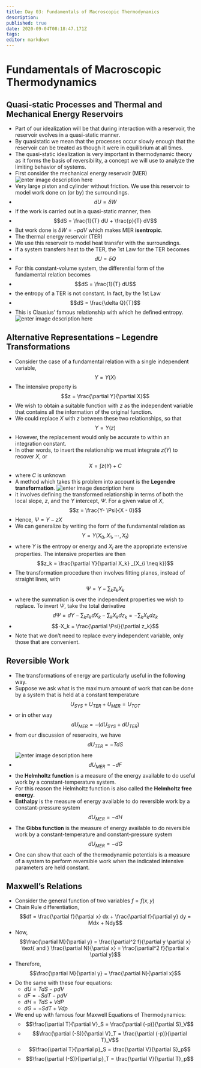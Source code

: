 ```yaml
---
title: Day 03: Fundamentals of Macroscopic Thermodynamics
description: 
published: true
date: 2020-09-04T08:18:47.171Z
tags: 
editor: markdown
---
```


# Fundamentals of Macroscopic Thermodynamics
## Quasi-static Processes and Thermal and Mechanical Energy Reservoirs
- Part of our idealization will be that during interaction with a reservoir, the reservoir evolves in a quasi-static manner. 
- By quasistatic we mean that the processes occur slowly enough that the reservoir can be treated as though it were in equilibrium at all times.
- The quasi-static idealization is very important in thermodynamic theory as it forms the basis of reversibility, a concept we will use to analyze the limiting behavior of systems.
- First consider the mechanical energy reservoir (MER)
![enter image description here](https://theskillcraft.com/img-host/images/2020/08/25/mech-res.png)
- Very large piston and cylinder without friction. We use this reservoir to model work
done on (or by) the surroundings.
- $$dU = \delta W$$
- If the work is carried out in a quasi-static manner, then
- $$dS = \frac{1}{T} dU + \frac{p}{T} dV$$
- But work done is $\delta W = - pdV$ which makes MER **isentropic**.
- The thermal energy reservoir (TER) 
- We use this reservoir to model heat transfer with the surroundings. 
- If a system transfers heat to the TER, the 1st Law for the TER becomes
- $$dU = \delta Q$$
- For this constant-volume system, the differential form of the fundamental relation becomes
- $$dS = \frac{1}{T} dU$$
- the entropy of a TER is not constant. In fact, by the 1st Law
- $$dS = \frac{\delta Q}{T}$$
- This is Clausius’ famous relationship with which he defined entropy.
![enter image description here](https://theskillcraft.com/img-host/images/2020/08/25/therm-res.png)

## Alternative Representations – Legendre Transformations
- Consider the case of a fundamental relation with a single independent variable, 
$$Y = Y(X)$$
- The intensive property is 
$$z = \frac{\partial Y}{\partial X}$$
- We wish to obtain a suitable function with $z$ as the independent variable that contains all the information of the original function. 
- We could replace $X$ with $z$ between these two relationships, so that 
$$Y = Y(z)$$
- However, the replacement would only be accurate to within an integration constant. 
- In other words, to invert the relationship we must integrate $z(Y)$ to recover $X$, or 
$$X = \int z(Y) + C$$ 
- where $C$ is unknown
- A method which takes this problem into account is the **Legendre transformation**.
![enter image description here](https://theskillcraft.com/img-host/images/2020/08/25/legendre.png)
- it involves defining the transformed relationship in terms of both the local slope, $z$, and the $Y$ intercept, $\Psi$. For a given value of $X$, 
$$z = \frac{Y- \Psi}{X - 0}$$
- Hence, $\Psi = Y - zX$
- We can generalize by writing the form of the fundamental relation as
$$Y = Y(X_0, X_1, \cdots , X_t)$$
- where $Y$ is the entropy or energy and $X_i$ are the appropriate extensive properties. The intensive properties are then 
$$z_k = \frac{\partial Y}{\partial X_k} _{X_{i \neq k}}$$
- The transformation procedure then involves fitting planes, instead of straight lines, with 
$$\Psi = Y - \sum_k z_k X_k $$
- where the summation is over the independent properties we wish to replace. To invert $\Psi$, take the total derivative 
$$d \Psi=d Y-\sum_{k} z_{k} d X_{k}-\sum_{k} X_{k} dz_{k}=-\sum_{k} X_{k} d z_{k}$$
- $$-X_k = \frac{\partial \Psi}{\partial z_k}$$
- Note that we don’t need to replace every independent variable, only those that are convenient.
## Reversible Work
- The transformations of energy are particularly useful in the following way. 
- Suppose we ask what is the maximum amount of work that can be done by a system that is held at a constant temperature 
$$U_{SYS} + U_{TER} + U_{MER} = U_{TOT}$$
- or in other way 
$$dU_{MER} = −(dU_{SYS} + dU_{TER})$$
- from our discussion of reservoirs, we have 
$$dU_{TER} = −TdS$$
![enter image description here](https://theskillcraft.com/img-host/images/2020/08/26/rev-work.png)
- $$dU_{MER} = −dF$$
- the **Helmholtz function** is a measure of the energy available to do useful work by
a constant-temperature system. 
- For this reason the Helmholtz function is also called the **Helmholtz free energy**.
- **Enthalpy** is the measure of energy available to do reversible work by a constant-pressure system 
$$dU_{MER} = −dH$$
- The **Gibbs function** is the measure of energy available to do reversible work by a constant-temperature and constant-pressure system 
$$dU_{MER} = −dG$$
- One can show that each of the thermodynamic potentials is a measure of a system to perform reversible work when the indicated intensive parameters are held constant.
## Maxwell’s Relations
- Consider the general function of two variables $f = f(x, y)$
- Chain Rule differentiation, 
$$df = \frac{\partial f}{\partial x} dx + \frac{\partial f}{\partial y} dy = Mdx + Ndy$$
- Now, 
$$\frac{\partial M}{\partial y} = \frac{\partial^2 f}{\partial y \partial x} \text{ and } \frac{\partial N}{\partial x} = \frac{\partial^2 f}{\partial x \partial y}$$
- Therefore, 
$$\frac{\partial M}{\partial y} = \frac{\partial N}{\partial x}$$
- Do the same with these four equations:
  + $dU = TdS − pdV$
  + $dF = −SdT − pdV$
  + $dH = TdS + VdP$
  + $dG = −SdT + Vdp$
- We end up with famous four Maxwell Equations of Thermodynamics:
  + $$\frac{\partial T}{\partial V}_S = \frac{\partial (-p)}{\partial S}_V$$
  + $$\frac{\partial (-S)}{\partial V}_T = \frac{\partial (-p)}{\partial T}_V$$
  + $$\frac{\partial T}{\partial p}_S = \frac{\partial V}{\partial S}_p$$
  + $$\frac{\partial (-S)}{\partial p}_T = \frac{\partial V}{\partial T}_p$$

